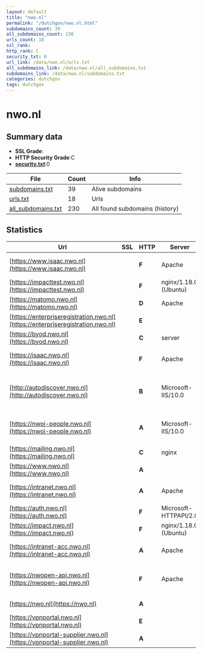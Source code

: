 ```yaml
---
layout: default
title: "nwo.nl"
permalink: "/dutchgov/nwo.nl.html"
subdomains_count: 39
all_subdomains_count: 230
urls_count: 18
ssl_rank: 
http_rank: C
security_txt: 0
url_link: /data/nwo.nl/urls.txt
all_subdomains_link: /data/nwo.nl/all_subdomains.txt
subdomains_link: /data/nwo.nl/subdomains.txt
categories: dutchgov
tags: dutchgov
---
```



# nwo.nl
## Summary data


 - **SSL Grade**:
 - **HTTP Security Grade**:C
 - **[security.txt](https://www.digitaleoverheid.nl/nieuws/standaard-security-txt-nu-verplicht-voor-overheid/)**:0


| File       | Count | Info |
|------------|-------|------|
|[subdomains.txt](/DutchGovScope/data/nwo.nl/subdomains.txt)|39|Alive subdomains|
|[urls.txt](/DutchGovScope/data/nwo.nl/urls.txt)|18|Urls|
|[all_subdomains.txt](/DutchGovScope/data/nwo.nl/all_subdomains.txt)|230|All found subdomains (history)|


## Statistics


| Url | SSL | HTTP | Server | Cookie | HSTS | CORS | CTO | CSP | XFO | XXP | RP |FP| Tech |Title |
|--------|-------|-------|------|------|------|------|------|------|------|------|------|------|------|------|
|[https://www.isaac.nwo.nl](https://www.isaac.nwo.nl)| | **F**|Apache| | | | | | | | :white_check_mark: | |Apache HTTP Server HSTS|302 Found|
|[https://impacttest.nwo.nl](https://impacttest.nwo.nl)| | **F**|nginx/1.18.0 (Ubuntu)| | | | | | | | :white_check_mark: | |Nginx:1.18.0 Ubuntu|NWO Impact|
|[https://matomo.nwo.nl](https://matomo.nwo.nl)| | **D**|Apache|:white_check_mark: | | | |:warning: | :white_check_mark: | :white_check_mark: | :white_check_mark: | |Apache HTTP Server|Matomo › Error|
|[https://enterpriseregistration.nwo.nl](https://enterpriseregistration.nwo.nl)| | **E**|| | | | | | | | :white_check_mark: | |HSTS||
|[https://byod.nwo.nl](https://byod.nwo.nl)| | **C**|server| | | | |:warning: | :white_check_mark: | :white_check_mark: | :white_check_mark: | ||302 Found|
|[https://isaac.nwo.nl](https://isaac.nwo.nl)| | **F**|Apache| | | | | | | | :white_check_mark: | |Apache HTTP Server HSTS|302 Found|
|[http://autodiscover.nwo.nl](http://autodiscover.nwo.nl)| | **B**|Microsoft-IIS/10.0|:white_check_mark: |:white_check_mark: | | | | :white_check_mark: | :white_check_mark: | :white_check_mark: | |IIS:10.0 Microsoft ASP.NET Windows Server||
|[https://nwoi-people.nwo.nl](https://nwoi-people.nwo.nl)| | **A**|Microsoft-IIS/10.0| |:white_check_mark: | | |:warning: | :white_check_mark: | | :white_check_mark: | |HSTS IIS:10.0 Windows Server|NWO-I People|
|[https://mailing.nwo.nl](https://mailing.nwo.nl)| | **C**|nginx| |:white_check_mark: | | | | | | :white_check_mark: | |HSTS Nginx||
|[https://www.nwo.nl](https://www.nwo.nl)| | **A**|| |:white_check_mark: | | | | :white_check_mark: | | :white_check_mark: | :white_check_mark: |Drupal:10 HSTS PHP|Nederlandse Orga...|
|[https://intranet.nwo.nl](https://intranet.nwo.nl)| | **A**|Apache|:white_check_mark: |:white_check_mark: | | | :white_check_mark:| :white_check_mark: | :white_check_mark: | :white_check_mark: | |Apache HTTP Server HSTS|- Joost|
|[https://auth.nwo.nl](https://auth.nwo.nl)| | **F**|Microsoft-HTTPAPI/2.0| | | | | | | | :white_check_mark: | |Microsoft HTTPAPI:2.0|Not Found|
|[https://impact.nwo.nl](https://impact.nwo.nl)| | **F**|nginx/1.18.0 (Ubuntu)| | | | | | | | :white_check_mark: | |Nginx:1.18.0 Ubuntu|NWO Impact|
|[https://intranet-acc.nwo.nl](https://intranet-acc.nwo.nl)| | **A**|Apache|:white_check_mark: |:white_check_mark: | | | :white_check_mark:| :white_check_mark: | :white_check_mark: | :white_check_mark: | |Apache HTTP Server HSTS||
|[https://nwopen-api.nwo.nl](https://nwopen-api.nwo.nl)| | **F**|Apache| | | | | | | | :white_check_mark: | |Apache HTTP Server Microsoft ASP.NET|Nothing to see|
|[https://nwo.nl](https://nwo.nl)| | **A**|| |:white_check_mark: | | | | :white_check_mark: | | :white_check_mark: | :white_check_mark: |HSTS|301 Moved Perman...|
|[https://vpnportal.nwo.nl](https://vpnportal.nwo.nl)| | **E**|| | | | | | | | :white_check_mark: | |HSTS||
|[https://vpnportal-supplier.nwo.nl](https://vpnportal-supplier.nwo.nl)| | **A**||:white_check_mark: |:white_check_mark: | | |:warning: | :white_check_mark: | :white_check_mark: | :white_check_mark: | |HSTS||

